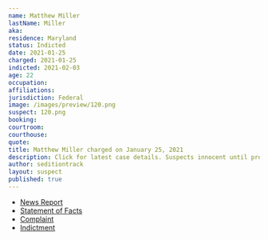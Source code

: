 ```yaml
---
name: Matthew Miller
lastName: Miller
aka:
residence: Maryland
status: Indicted
date: 2021-01-25
charged: 2021-01-25
indicted: 2021-02-03
age: 22
occupation:
affiliations:
jurisdiction: Federal
image: /images/preview/120.png
suspect: 120.png
booking:
courtroom:
courthouse:
quote:
title: Matthew Miller charged on January 25, 2021
description: Click for latest case details. Suspects innocent until proven guilty.
author: seditiontrack
layout: suspect
published: true
---
```

- [News Report](https://www.wbaltv.com/article/fbi-charge-matthew-miller-cooksville-us-capitol-riot/35312595)
- [Statement of Facts](https://www.justice.gov/opa/page/file/1360201/download)
- [Complaint](https://www.justice.gov/opa/page/file/1360201/download)
- [Indictment](https://extremism.gwu.edu/sites/g/files/zaxdzs2191/f/Matthew%20Ryan%20Miller%20Indictment.pdf)
